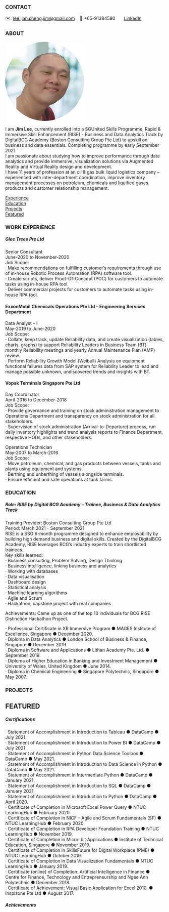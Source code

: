 <!-- CONTACT Section Starts -->
### CONTACT

<!-- Add your details -->
✉️: lee.jian.sheng.jim@gmail.com 
&nbsp;&nbsp; 📲 +65-91384590
&nbsp;&nbsp;&nbsp;&nbsp;&nbsp; [LinkedIn](https://www.linkedin.com/in/jian-sheng-jim-lee-a980b919b/) 
<!-- CONTACT Section Ends -->

<!-- ABOUT Section Starts -->
### ABOUT
<!-- Add link to your picture -->

![alt text](https://github.com/MijE3l/Jim_Lee/raw/main/jim_profile-pic_resized.png)

<!-- Add your details -->

I am __Jim Lee__, currently enrolled into a SGUnited Skills Programme, Rapid & Immersive Skill Enhancement (RISE) - Business and Data Analytics Track by DigitalBCG Academy (Boston Consulting Group Pte Ltd) to upskill on business and data essentials. Completing programme by early September 2021. <br> I am passionate about studying how to improve performance through data analytics and provide immersive, visualization solutions via Augmented Reality and Virtual Reality design and development. <br> I have 11 years of profession at an oil & gas bulk liquid logistics company – experienced with inter-department coordination, improve inventory management processes on petroleum, chemicals and liquified gases products and customer relationship management.


<!-- Add link to the sections -->
[Experience](#experience) <br>
[Education](#education) <br>
[Projects](#projects) <br>
[Featured](#featured) <br> 

<!-- ABOUT Section Ends -->

<!-- EXPERIENCE Section Starts -->
### WORK EXPERIENCE
<!-- Add your details -->
##### Glee Trees Pte Ltd
Senior Consultant<br>
June-2020 to November-2020<br>
Job Scope:<br>
·	Make recommendations on fulfilling customer’s requirements through use of in-house Robotic Process Automation (RPA) software tool.<br>
·	Create scripts, deliver Proof-Of-Concept (POC) for customers to automate tasks using in-house RPA tool.<br>
·	Deliver commercial projects for customers to automate tasks using in-house RPA tool.<br> 

#### ExxonMobil Chemicals Operations Pte Ltd – Engineering Services Department
Data Analyst – I<br>
May-2019 to June-2020<br>
Job Scope:<br>
·	Collate, keep track, update Reliability data, and create visualization (tables, charts, graphs) to support Reliability Leaders in Business Team (BT) monthly Reliability meetings and yearly Annual Maintenance Plan (AMP) review.<br>
·	Perform Reliability Growth Model (Weibull) Analysis on equipment functional failures data from SAP system for Reliability Leader to lead and manage possible unknown, undiscovered trends and insights with BT.<br>

#### Vopak Terminals Singapore Pte Ltd
Day Coordinator<br>
April-2016 to December-2018<br>
Job Scope:<br>
·	Provide governance and training on stock administration management to Operations Department and transparency on stock administration for all stakeholders.<br>
·	Supervision of stock administration (Arrival-to-Departure) process, run daily inventory highlights and trend analysis reports to Finance Department, respective HODs, and other stakeholders.<br>

Operations Technician<br>
May-2007 to March-2016<br>
Job Scope:<br>
·	Move petroleum, chemical, and gas products between vessels, tanks and plants using equipment and systems.<br>
·	Berthing and unberthing of vessels alongside terminals.<br>
·	Ensure efficient and safe operations at tank farms.<br>
<!-- EXPERIENCE Section Ends -->

<!-- EDUCATION Section Starts -->
### EDUCATION
<!-- Add your details -->
##### Role: RISE by Digital BCG Academy – Trainee, Business & Data Analytics Track
Training Provider: Boston Consulting Group Pte Ltd<br>
Period: March 2021 - September 2021<br> 
RISE is a SSG 6-month programme designed to enhance employability by building high demand business and digital skills. Created by the DigitalBCG Academy, RISE leverages BCG’s industry experts to train shortlisted trainees.<br>
Key skills learned:<br>
·	Business consulting, Problem Solving, Design Thinking<br>
·	Business intelligence, linking business and analytics<br>
·	Working with databases<br>
·	Data visualisation<br>
·	Dashboard design<br>
·	Statistical analysis<br>
·	Machine learning algorithms<br>
·	Agile and Scrum<br>
·	Hackathon, capstone project with real companies<br>

Achievements: Came up as one of the top 10 individuals for BCG RISE Distinction Hackathon Project.<br>

·	Professional Certificate in XR Immersive Program ● MAGES Institute of Excellence, Singapore ● December 2020.<br> 
·	Diploma in Data Analytics ● London School of Business & Finance, Singapore ● December 2019.<br>
·	Diploma in Software and Applications ● Lithan Academy Pte. Ltd. ● September 2019.<br>
·	Diploma of Higher Education in Banking and Investment Management ● University of Wales, United Kingdom ● June 2014.<br>
·	Diploma in Chemical Engineering ● Singapore Polytechnic, Singapore ● May 2007.<br>
<!-- EDUCATION Section Ends -->

<!-- PROJECTS Section Starts -->
### PROJECTS
<!-- Add your details -->


<!-- PROJECTS Section Ends -->

<!-- FEATURED Section Starts -->
## FEATURED
<!-- Add your details -->
##### Certifications
·	Statement of Accomplishment in Introduction to Tableau ● DataCamp ● July 2021.<br>
·	Statement of Accomplishment in Introduction to Power BI ● DataCamp ● July 2021.<br>
·	Statement of Accomplishment in Python Data Science Toolbox ● DataCamp ● May 2021.<br>
·	Statement of Accomplishment in Introduction to Data Science in Python ● DataCamp ● May 2021.<br>
·	Statement of Accomplishment in Intermediate Python ● DataCamp ● January 2021.<br>
·	Statement of Accomplishment in Introduction to SQL ● DataCamp ● January 2021.<br>
·	Statement of Accomplishment in Introduction to Python ● DataCamp ● April 2020.<br>
·	Certificate of Completion in Microsoft Excel Power Query ● NTUC LearningHub ● February 2020.<br>
·	Certificate of Completion in NICF – Agile and Scrum Fundamentals (SF) ● NTUC LearningHub ● February 2020.<br>
·	Certificate of Completion in RPA Developer Foundation Training ● NTUC LearningHub ● November 2019.<br>
·	Certificate of Completion in Micro: bit Applications ● Institute of Technical Education, Singapore ● November 2019.<br>
·	Certificate of Completion in SkillsFuture for Digital Workplace (PME) ● NTUC LearningHub ● October 2019.<br>
·	Certificate of Completion in Data Visualization Fundamentals ● NTUC LearningHub ● January 2019.<br>
·	Certificate (online) of Completion: Artificial Intelligence in Finance ● Centre for Finance, Technology and Entrepreneurship and Ngee Ann Polytechnic ● December 2018.<br> 
·	Certificate of Achievement: Visual Basic Application for Excel 2010, ● Inspizone Pte Ltd ● August 2017.<br>

##### Achievements

<!-- FEATURED Section Ends -->

